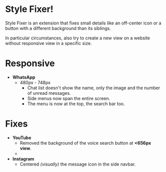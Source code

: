 # Style Fixer!

Style Fixer is an extension that fixes small details like an off-center icon or a button with a different background than its siblings.

In particular circumstances, also try to create a new view on a website without responsive view in a specific size.

# Responsive

- **WhatsApp** 
	- 480px - 748px
		- Chat list doesn't show the name, only the image and the number of unread messages.
		- Side menus now span the entire screen.
		- The menu is now at the top, the search bar too.

# Fixes
- **YouTube**
	- Removed the background of the voice search button at **<656px view**.
	- 
- **Instagram**
	- Centered *(visually)* the message icon in the side navbar.
